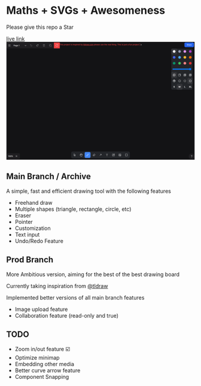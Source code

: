 # Maths + SVGs + Awesomeness

Please give this repo a Star

[live link](https://myblackboard.vercel.app)
![showcase image](/public/og.png)

## Main Branch / Archive

A simple, fast and efficient drawing tool with the following features

- Freehand draw
- Multiple shapes (triangle, rectangle, circle, etc)
- Eraser
- Pointer
- Customization
- Text input
- Undo/Redo Feature

## Prod Branch

More Ambitious version, aiming for the best of the best drawing board

Currently taking inspiration from [@tldraw](https://github.com/tldraw)

Implemented better versions of all main branch features

- Image upload feature
- Collaboration feature (read-only and true)

## TODO

- Zoom in/out feature ☑️
- Optimize minimap
- Embedding other media
- Better curve arrow feature
- Component Snapping


<!-- 
Fix minimap
Zoom to Selection
 -->